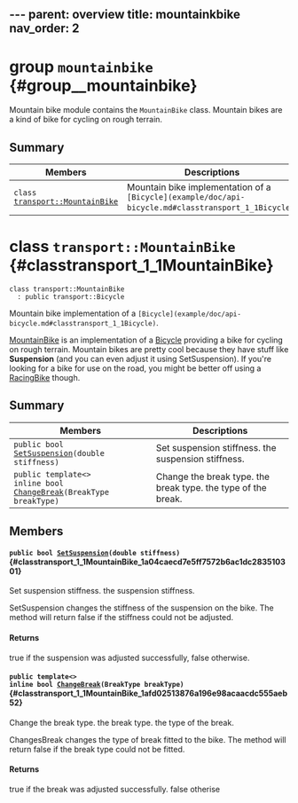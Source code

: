 
﻿---
parent: overview
title: mountainkbike
nav_order: 2
---

# group `mountainbike` {#group__mountainbike}

Mountain bike module contains the `MountainBike` class. Mountain bikes are a kind of bike for cycling on rough terrain.

## Summary

 Members                        | Descriptions                                
--------------------------------|---------------------------------------------
`class `[`transport::MountainBike`](#classtransport_1_1MountainBike) | Mountain bike implementation of a `[Bicycle](example/doc/api-bicycle.md#classtransport_1_1Bicycle)`.

# class `transport::MountainBike` {#classtransport_1_1MountainBike}

```
class transport::MountainBike
  : public transport::Bicycle
```  

Mountain bike implementation of a `[Bicycle](example/doc/api-bicycle.md#classtransport_1_1Bicycle)`.

[MountainBike](#classtransport_1_1MountainBike) is an implementation of a [Bicycle](example/doc/api-bicycle.md#classtransport_1_1Bicycle) providing a bike for cycling on rough terrain. Mountain bikes are pretty cool because they have stuff like **Suspension** (and you can even adjust it using SetSuspension). If you're looking for a bike for use on the road, you might be better off using a [RacingBike](example/doc/api-racingbike.md#classtransport_1_1RacingBike) though.

## Summary

 Members                        | Descriptions                                
--------------------------------|---------------------------------------------
`public bool `[`SetSuspension`](#classtransport_1_1MountainBike_1a04caecd7e5ff7572b6ac1dc283510301)`(double stiffness)` | Set suspension stiffness.  the suspension stiffness.
`public template<>`  <br/>`inline bool `[`ChangeBreak`](#classtransport_1_1MountainBike_1afd02513876a196e98acaacdc555aeb52)`(BreakType breakType)` | Change the break type.  the break type.  the type of the break.

## Members

#### `public bool `[`SetSuspension`](#classtransport_1_1MountainBike_1a04caecd7e5ff7572b6ac1dc283510301)`(double stiffness)` {#classtransport_1_1MountainBike_1a04caecd7e5ff7572b6ac1dc283510301}

Set suspension stiffness.  the suspension stiffness.

SetSuspension changes the stiffness of the suspension on the bike. The method will return false if the stiffness could not be adjusted.

#### Returns
true if the suspension was adjusted successfully, false otherwise.

#### `public template<>`  <br/>`inline bool `[`ChangeBreak`](#classtransport_1_1MountainBike_1afd02513876a196e98acaacdc555aeb52)`(BreakType breakType)` {#classtransport_1_1MountainBike_1afd02513876a196e98acaacdc555aeb52}

Change the break type.  the break type.  the type of the break.

ChangesBreak changes the type of break fitted to the bike. The method will return false if the break type could not be fitted.

#### Returns
true if the break was adjusted successfully. false otherise


